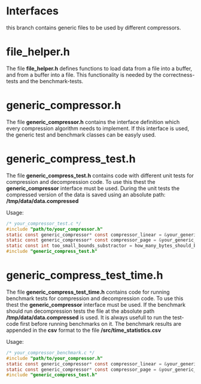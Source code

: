 # Interfaces

this branch contains generic files to be used by different compressors.

# file_helper.h
The file **file_helper.h** defines functions to load data from a file into a buffer, and from a buffer into a file. This functionality is needed by the correctness-tests and the benchmark-tests.

# generic_compressor.h
The file **generic_compressor.h** contains the interface definition which every compression algorithm needs to implement. If this interface is used, the generic test and benchmark classes can be easyly used.

# generic_compress_test.h
The file **generic_compress_test.h** contains code with different unit tests for compression and decompression code. To use this thest the **generic_compressor** interface must be used. During the unit tests the compressed version of the data is saved using an absolute path: **/tmp/data/data.compressed**

Usage:
```C
/* your_compressor_test.c */
#include "path/to/your_compressor.h"
static const generic_compressor* const compressor_linear = &your_generic_compressor_linear;
static const generic_compressor* const compressor_page = &your_generic_compressor_page;
static const int too_small_bounds_substractor = how_many_bytes_should_be_at_least_substracted_for_this_kind_of_test;
#include "generic_compress_test.h"
```

# generic_compress_test_time.h
The file **generic_compress_test_time.h** contains code for running benchmark tests for compression and decompression code. To use this thest the **generic_compressor** interface must be used. If the benchmark should run decompression tests the file at the absolute path **/tmp/data/data.compressed** is used. It is always usefull to run the test-code first before running benchmarks on it. The benchmark results are appended in the **csv** format to the file **/src/time_statistics.csv**

Usage:
```c
/* your_compressor_benchmark.c */
#include "path/to/your_compressor.h"
static const generic_compressor* const compressor_linear = &your_generic_compressor_linear;
static const generic_compressor* const compressor_page = &your_generic_compressor_page;
#include "generic_compress_test.h"
```

